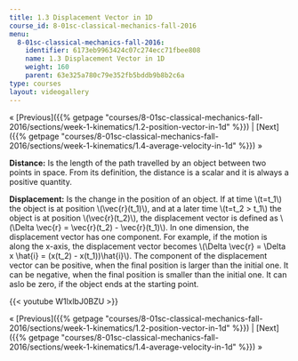 ```yaml
---
title: 1.3 Displacement Vector in 1D
course_id: 8-01sc-classical-mechanics-fall-2016
menu:
  8-01sc-classical-mechanics-fall-2016:
    identifier: 6173eb9963424c07c274ecc71fbee808
    name: 1.3 Displacement Vector in 1D
    weight: 160
    parent: 63e325a780c79e352fb5bddb9b8b2c6a
type: courses
layout: videogallery
---
```

« [Previous]({{% getpage "courses/8-01sc-classical-mechanics-fall-2016/sections/week-1-kinematics/1.2-position-vector-in-1d" %}}) | [Next]({{% getpage "courses/8-01sc-classical-mechanics-fall-2016/sections/week-1-kinematics/1.4-average-velocity-in-1d" %}}) »

**Distance:** Is the length of the path travelled by an object between two points in space. From its definition, the distance is a scalar and it is always a positive quantity.

**Displacement:** Is the change in the position of an object. If at time \\(t=t\_1\\) the object is at position \\(\\vec{r}(t\_1)\\), and at a later time \\(t=t\_2 > t\_1\\) the object is at position \\(\\vec{r}(t\_2)\\), the displacement vector is defined as \\(\\Delta \\vec{r} = \\vec{r}(t\_2) - \\vec{r}(t\_1)\\). In one dimension, the displacement vector has one component. For example, if the motion is along the x-axis, the displacement vector becomes \\(\\Delta \\vec{r} = \\Delta x \\hat{i} = (x(t\_2) - x(t\_1))\\hat{i}\\). The component of the displacement vector can be positive, when the final position is larger than the initial one. It can be negative, when the final position is smaller than the initial one. It can aslo be zero, if the object ends at the starting point.

{{< youtube W1lxlbJ0BZU >}}

« [Previous]({{% getpage "courses/8-01sc-classical-mechanics-fall-2016/sections/week-1-kinematics/1.2-position-vector-in-1d" %}}) | [Next]({{% getpage "courses/8-01sc-classical-mechanics-fall-2016/sections/week-1-kinematics/1.4-average-velocity-in-1d" %}}) »